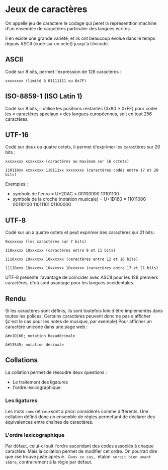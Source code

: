 # Jeux de caractères

On appelle jeu de caractère le codage qui peret la représenttion machine d'un ensemble de caractères particulier des langues écrites.

Il en existe une grande variété, et ils ont beaucoup évolué dans le temps depuis ASCII (codé sur un octet) jusqu'à Unicode.

## ASCII

Codé sur 8 bits, permet l'expression de 128 caractères :
```
xxxxxxxx (limité à 01111111 ou 0x7F)
```

## ISO-8859-1 (ISO Latin 1)

Codé sur 8 bits, il utilise les positions restantes (0x80 > 0xFF) pour coder les « caractères spéciaux » des langues européennes, soit en tout 256 caractères.

## UTF-16

Codé sur deux ou quatre octets, il permet d'exprimer les caractères sur 20 bits :
```
xxxxxxxx xxxxxxxx (caractères au maximum sur 16 octets)

110110xx xxxxxxxx 110111xx xxxxxxxx (caractères codés entre 17 et 20 bits)
```

Exemples :

* symbole de l'euro = U+20AC = 00100000 10101100
* symbole de la croche (notation musicale) = U+1D160 = 11011000 00110100 11011101 01100000

## UTF-8

Codé sur un à quatre octets et peut exprimer des caractères sur 21 bits :
```
0xxxxxxx (les caractères sur 7 bits)

110xxxxx 10xxxxxx (caractères entre 8 et 11 bits)

1110xxxx 10xxxxxx 10xxxxxx (caractères entre 12 et 16 bits)

11110xxx 10xxxxxx 10xxxxxx 10xxxxxx (caractères entre 17 et 21 bits)
```

UTF-8 présente l'avantage de coïncider avec ASCII pour les 128 premiers caractères, d'où sont avantage pour les langues occidentales.


## Rendu

Si les caractères sont définis, ils sont toutefois loin d'être implémentés dans toutes les polices.
Certains caractères peuvent donc ne pas s'afficher §c'est le cas pour les notes de musique, par exemple)
Pour afficher un caractère unicode dans une page web :
```
&#x1D160; notation hexadécimale

&#13545; notation décimale
```

## Collations

La collation permet de résoudre deux questions :

* Le traitement des ligatures
* l'ordre lexicographique

### Les ligatures

Les mots `coeur`et `cœur`sont a priori considérés comme différents. Une collation définit donc un ensemble de règles permettant de déclarer des équivalences entre chaînes de caractères.

### L'ordre lexicographique

Par défaut, celui-ci suit l'ordre ascendant des codes associés à chaque caractère. Mais la collation permet de modifier cet ordre. On pourrait dire que `é`se trouve juste après è`. Dans ce cas, `étalon` serait bien avant zèbre`, contrairement à la règle par défaut. 

